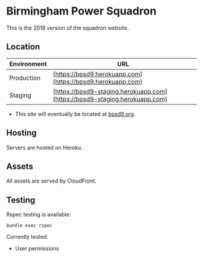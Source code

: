 # Birmingham Power Squadron

This is the 2018 version of the squadron website.

## Location

| Environment | URL                                                                         |
|-------------|-----------------------------------------------------------------------------|
| Production  | [https://bpsd9.herokuapp.com](https://bpsd9.herokuapp.com)                  |
| Staging     | [https://bpsd9-staging.herokuapp.com](https://bpsd9-staging.herokuapp.com)  |

* This site will eventually be located at [bpsd9.org](http://bpsd9.org).

## Hosting

Servers are hosted on Heroku.

## Assets

All assets are served by CloudFront.

## Testing

Rspec testing is available:

```bundle exec rspec```

Currently tested:

- User permissions
